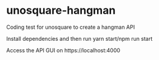 # unosquare-hangman
Coding test for unosquare to create a hangman API

Install dependencies and then run yarn start/npm run start

Access the API GUI on https://localhost:4000
